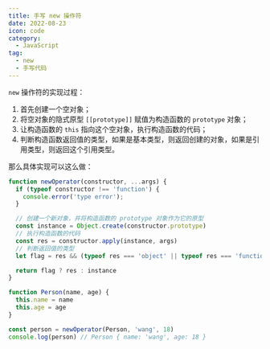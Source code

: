 ```yaml
---
title: 手写 new 操作符
date: 2022-08-23
icon: code
category:
  - JavaScript
tag:
  - new
  - 手写代码
---
```


`new` 操作符的实现过程：

1. 首先创建一个空对象；
2. 将空对象的隐式原型 `[[prototype]]` 赋值为构造函数的 `prototype` 对象；
3. 让构造函数的 `this` 指向这个空对象，执行构造函数的代码；
4. 判断构造函数返回值的类型，如果是基本类型，则返回创建的对象，如果是引用类型，则返回这个引用类型。

那么具体实现可以这么做：

```js
function newOperator(constructor, ...args) {
  if (typeof constructor !== 'function') {
    console.error('type error');
  }

  // 创建一个新对象，并将构造函数的 prototype 对象作为它的原型
  const instance = Object.create(constructor.prototype)
  // 执行构造函数的代码
  const res = constructor.apply(instance, args)
  // 判断返回值的类型
  let flag = res && (typeof res === 'object' || typeof res === 'function')

  return flag ? res : instance
}

function Person(name, age) {
  this.name = name
  this.age = age
}

const person = newOperator(Person, 'wang', 18)
console.log(person) // Person { name: 'wang', age: 18 }
```